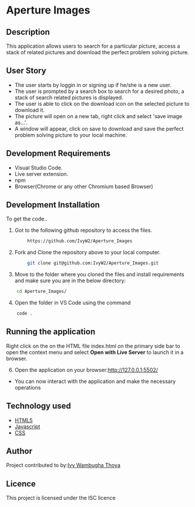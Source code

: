 # Aperture Images 
## Description
This application allows users to search for a particular picture, access a stack of related pictures and download the perfect problem solving picture.

## User Story
- The user starts by loggin in or signing up if he/she is a new user.
- The user is prompted by a search box to search for a desired photo, a stack of search related pictures is displayed.
- The user is able to click on the download icon on the selected picture to download it.
- The picture will open on a new tab, right click and select 'save image as...'.
- A window will appear, click on save to download and save the perfect problem solving picture to your local machine.


## Development Requirements
- Visual Studio Code.
- Live server extension.
- npm
- Browser(Chrome or any other Chromium based Browser)

## Development Installation
To get the code..

1. Got to the following github repository to access the files.
```bash
        https://github.com/IvyW2/Aperture_Images
```

2. Fork and Clone the repository above to your local computer.
```bash
        git clone git@github.com:IvyW2/Aperture_Images.git
```
3. Move to the folder where you cloned the files and install requirements and make sure you are in the below directory:
```bash
    cd Aperture_Images/
```
4. Open the folder in VS Code using the command
```bash
    code .
```
## Running the application
Right click on the on the HTML file index.html on the primary side bar to open the context menu and select **Open with Live Server** to launch it in a browser.

6. Open the application on your browser:http://127.0.0.1:5502/
- You can now interact with the application and make the necessary operations

## Technology used
- [HTML5](https://www.python.org/)
- [Javascript](https://www.heroku.com/)
- [CSS](https://www.heroku.com/)

## Author
Project contributed to by:[Ivy Wambugha Thoya](https://github.com/IvyW2/)

## Licence
This project is licensed under the ISC licence

